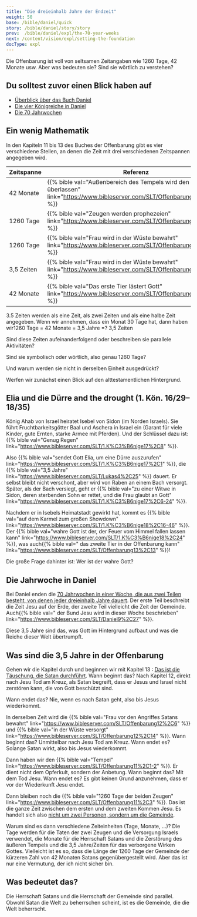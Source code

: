 ```yaml
---
title: "Die dreieinhalb Jahre der Endzeit"
weight: 50
base: /bible/daniel/quick
story: /bible/daniel/story/story
prev:  /bible/daniel/expl/the-70-year-weeks
next: /content/vision/expl/setting-the-foundation
docType: expl
---
```


Die Offenbarung ist voll von seltsamen Zeitangaben wie 1260 Tage, 42 Monate usw. Aber was bedeuten sie? Sind sie wörtlich zu verstehen?

## Du solltest zuvor einen Blick haben auf

<a name="7ed9"></a>
- [Überblick über das Buch Daniel](/bible/daniel/expl/the-book-of-daniel)
- [Die vier Königreiche in Daniel](/bible/daniel/expl/the-four-kingdoms-in-daniel)
- [Die 70 Jahrwochen](/bible/daniel/expl/the-70-year-weeks)

## Ein wenig Mathematik

<a name="472b"></a>
In den Kapiteln 11 bis 13 des Buches der Offenbarung gibt es vier verschiedene Stellen, an denen die Zeit mit drei verschiedenen Zeitspannen angegeben wird.

| Zeitspanne | Referenz |
|------------|----------|
| 42 Monate | {{% bible val="Außenbereich des Tempels wird den Heiden überlassen" link="https://www.bibleserver.com/SLT/Offenbarung11%2C2" %}} |
| 1260 Tage | {{% bible val="Zeugen werden prophezeien" link="https://www.bibleserver.com/SLT/Offenbarung11%2C3" %}} |
| 1260 Tage | {{% bible val="Frau wird in der Wüste bewahrt" link="https://www.bibleserver.com/SLT/Offenbarung12%2C6" %}} |
| 3,5 Zeiten | {{% bible val="Frau wird in der Wüste bewahrt" link="https://www.bibleserver.com/SLT/Offenbarung12%2C14" %}} |
| 42 Monate | {{% bible val="Das erste Tier lästert Gott" link="https://www.bibleserver.com/SLT/Offenbarung13%2C5" %}} |

3.5 Zeiten werden als eine Zeit, als zwei Zeiten und als eine halbe Zeit angegeben. Wenn wir annehmen, dass ein Monat 30 Tage hat, dann haben wir1260 Tage = 42 Monate = 3,5 Jahre =? 3,5 Zeiten

Sind diese Zeiten aufeinanderfolgend oder beschreiben sie parallele Aktivitäten?

Sind sie symbolisch oder wörtlich, also genau 1260 Tage?

Und warum werden sie nicht in derselben Einheit ausgedrückt?

Werfen wir zunächst einen Blick auf den alttestamentlichen Hintergrund.

## Elia und die Dürre and the drought (1. Kön. 16/29–18/35)

<a name="2b28"></a>
König Ahab von Israel heiratet Isebel von Sidon (im Norden Israels). Sie führt Fruchtbarkeitsgötter Baal und Aschera in Israel ein (Garant für viele Kinder, gute Ernten, starke Armee mit Pferden). Und der Schlüssel dazu ist: {{% bible val="Genug Regen" link="https://www.bibleserver.com/SLT/1.K%C3%B6nige17%2C8" %}}.

Also {{% bible val="sendet Gott Elia, um eine Dürre auszurufen" link="https://www.bibleserver.com/SLT/1.K%C3%B6nige17%2C1" %}}, die {{% bible val="3,5 Jahre" link="https://www.bibleserver.com/SLT/Lukas4%2C25" %}} dauert. Er selbst bleibt nicht verschont, aber wird von Raben an einem Bach versorgt. Später, als der Bach versiegt, geht er {{% bible val="zu einer Witwe in Sidon, deren sterbenden Sohn er rettet, und die Frau glaubt an Gott" link="https://www.bibleserver.com/SLT/1.K%C3%B6nige17%2C6-24" %}}.

Nachdem er in Isebels Heimatstadt gewirkt hat, kommt es {{% bible val="auf dem Karmel zum großen Showdown" link="https://www.bibleserver.com/SLT/1.K%C3%B6nige18%2C16-46" %}}. Der {{% bible val="wahre Gott ist der, der Feuer vom Himmel fallen lassen kann" link="https://www.bibleserver.com/SLT/1.K%C3%B6nige18%2C24" %}}, was auch{{% bible val=" das zweite Tier in der Offenbarung kann" link="https://www.bibleserver.com/SLT/Offenbarung13%2C13" %}}!

Die große Frage dahinter ist: Wer ist der wahre Gott?

## Die Jahrwoche in Daniel

<a name="8ed0"></a>
Bei Daniel enden die [70 Jahrwochen in einer Woche, die aus zwei Teilen besteht, von denen jeder dreieinhalb Jahre dauert](/bible/daniel/expl/the-70-year-weeks). Der erste Teil beschreibt die Zeit Jesu auf der Erde, der zweite Teil vielleicht die Zeit der Gemeinde. Auch{{% bible val=" der Bund Jesu wird in dieser Woche beschrieben" link="https://www.bibleserver.com/SLT/Daniel9%2C27" %}}.

Diese 3,5 Jahre sind das, was Gott im Hintergrund aufbaut und was die Reiche dieser Welt übertrumpft.

## Was sind die 3,5 Jahre in der Offenbarung

<a name="1f16"></a>
Gehen wir die Kapitel durch und beginnen wir mit Kapitel 13 : [Das ist die Täuschung, die Satan durchführt](/content/beasts/expl/the-nature-of-the-beast-in-the-book-of-revelation). Wann beginnt das? Nach Kapitel 12, direkt nach Jesu Tod am Kreuz, als Satan begreift, dass er Jesus und Israel nicht zerstören kann, die von Gott beschützt sind.

Wann endet das? Nie, wenn es nach Satan geht, also bis Jesus wiederkommt.

In derselben Zeit wird die {{% bible val="Frau vor den Angriffes Satans bewahrt" link="https://www.bibleserver.com/SLT/Offenbarung12%2C6" %}} und {{% bible val="in der Wüste versorgt" link="https://www.bibleserver.com/SLT/Offenbarung12%2C14" %}}. Wann beginnt das? Unmittelbar nach Jesu Tod am Kreuz. Wann endet es? Solange Satan wirkt, also bis Jesus wiederkommt.

Dann haben wir den {{% bible val="Tempel" link="https://www.bibleserver.com/SLT/Offenbarung11%2C1-2" %}}. Er dient nicht dem Opferkult, sondern der Anbetung. Wann beginnt das? Mit dem Tod Jesu. Wann endet es? Es gibt keinen Grund anzunehmen, dass er vor der Wiederkunft Jesu endet.

Dann bleiben noch die {{% bible val="1260 Tage der beiden Zeugen" link="https://www.bibleserver.com/SLT/Offenbarung11%2C3" %}}. Das ist die ganze Zeit zwischen dem ersten und dem zweiten Kommen Jesu. Es handelt sich also [nicht um zwei Personen, sondern um die Gemeinde](/content/witnesses/expl/the-two-witnesses).

Warum sind es dann verschiedene Zeiteinheiten (Tage, Monate, …)? Die Tage werden für die Taten der zwei Zeugen und die Versorgung Israels verwendet, die Monate für die Herrschaft Satans und die Zerstörung des äußeren Tempels und die 3,5 Jahre/Zeiten für das verborgene Wirken Gottes. Vielleicht ist es so, dass die Länge der 1260 Tage der Gemeinde der kürzeren Zahl von 42 Monaten Satans gegenübergestellt wird. Aber das ist nur eine Vermutung, der ich nicht sicher bin.

## Was bedeutet das?

<a name="051a"></a>
Die Herrschaft Satans und die Herrschaft der Gemeinde sind parallel. Obwohl Satan die Welt zu beherrschen scheint, ist es die Gemeinde, die die Welt beherrscht.


